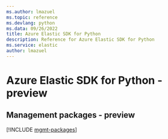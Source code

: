 ```yaml
---
ms.author: lmazuel
ms.topic: reference
ms.devlang: python
ms.data: 09/26/2022
title: Azure Elastic SDK for Python
description: Reference for Azure Elastic SDK for Python
ms.service: elastic
author: lmazuel
---
```

# Azure Elastic SDK for Python - preview

## Management packages - preview
[!INCLUDE [mgmt-packages](elastic-mgmt-index.md)]
